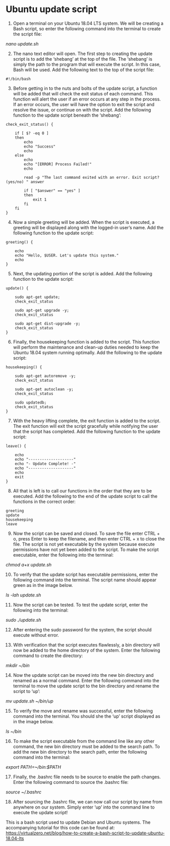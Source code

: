 # Ubuntu update script

 1. Open a terminal on your Ubuntu 18.04 LTS system. We will be creating a Bash script, so enter the following command into the terminal to create the script file:

*nano update.sh*

 2. The nano text editor will open. The first step to creating the update script is to add the ‘shebang’ at the top of the file. The ‘shebang’ is simply the path to the program that will execute the script. In this case, Bash will be used. Add the following text to the top of the script file:

`#!/bin/bash`

 3. Before getting in to the nuts and bolts of the update script, a function will be added that will check the exit status of each command. This function will alert the user if an error occurs at any step in the process. If an error occurs, the user will have the option to exit the script and resolve the issue, or continue on with the script. Add the following function to the update script beneath the ‘shebang’:
```
check_exit_status() {

    if [ $? -eq 0 ]
    then
        echo
        echo "Success"
        echo
    else
        echo
        echo "[ERROR] Process Failed!"
        echo
		
        read -p "The last command exited with an error. Exit script? (yes/no) " answer

        if [ "$answer" == "yes" ]
        then
            exit 1
        fi
    fi
}
```
 4. Now a simple greeting will be added. When the script is executed, a greeting will be displayed along with the logged-in user’s name. Add the following function to the update script:
```
greeting() {

    echo
    echo "Hello, $USER. Let's update this system."
    echo
}
```
 5. Next, the updating portion of the script is added. Add the following function to the update script:
```
update() {

    sudo apt-get update;
    check_exit_status

    sudo apt-get upgrade -y;
    check_exit_status

    sudo apt-get dist-upgrade -y;
    check_exit_status
}
```
 6. Finally, the housekeeping function is added to the script. This function will perform the maintenance and clean-up duties needed to keep the Ubuntu 18.04 system running optimally. Add the following to the update script:
```
housekeeping() {

    sudo apt-get autoremove -y;
    check_exit_status

    sudo apt-get autoclean -y;
    check_exit_status

    sudo updatedb;
    check_exit_status
}
```
 7. With the heavy lifting complete, the exit function is added to the script. The exit function will exit the script gracefully while notifying the user that the script has completed. Add the following function to the update script:
```
leave() {

    echo
    echo "--------------------"
    echo "- Update Complete! -"
    echo "--------------------"
    echo
    exit
}
```
 8. All that is left is to call our functions in the order that they are to be executed. Add the following to the end of the update script to call the functions in the correct order:
```
greeting
update
housekeeping
leave
```
 9. Now the script can be saved and closed. To save the file enter CTRL + o, press Enter to keep the filename, and then enter CTRL + x to close the file. The script is not yet executable by the system because execute permissions have not yet been added to the script. To make the script executable, enter the following into the terminal:

*chmod a+x update.sh*

 10. To verify that the update script has executable permissions, enter the following command into the terminal. The script name should appear green as in the image below.

*ls -lah update.sh*

 11. Now the script can be tested. To test the update script, enter the following into the terminal:

*sudo ./update.sh*

12. After entering the sudo password for the system, the script should execute without error. 

 13. With verification that the script executes flawlessly, a bin directory will now be added to the home directory of the system. Enter the following command to create the directory:

*mkdir ~/bin*

 14. Now the update script can be moved into the new bin directory and renamed as a normal command. Enter the following command into the terminal to move the update script to the bin directory and rename the script to ‘up’:

*mv update.sh ~/bin/up*

 15. To verify the move and rename was successful, enter the following command into the terminal. You should she the ‘up’ script displayed as in the image below.

*ls ~/bin*

 16. To make the script executable from the command line like any other command, the new bin directory must be added to the search path. To add the new bin directory to the search path, enter the following command into the terminal:

*export PATH=~/bin:$PATH*

 17. Finally, the .bashrc file needs to be source to enable the path changes. Enter the following command to source the .bashrc file:

*source ~/.bashrc*

18. After sourcing the .bashrc file, we can now call our script by name from anywhere on our system. Simply enter ‘up’ into the command line to execute the update script! 



This is a bash script used to update Debian and Ubuntu systems. The accompanying tutorial for this code can be found at:
https://virtualzero.net/blog/how-to-create-a-bash-script-to-update-ubuntu-18.04-lts
